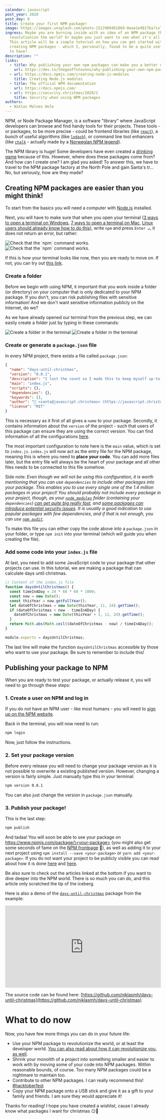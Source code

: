 ```yaml
---
calendar: javascript
post_year: 2020
post_day: 8
title: Create your first NPM package!
image: https://images.unsplash.com/photo-1512909481869-0eaa1e9817ba?ixlib=rb-1.2.1&auto=format&fit=crop&w=1350&q=80
ingress: Maybe you are burning inside with an idea of an NPM package that could
  revolutionize the world? Or maybe you just want to see what it's all about?
  This article will be a simple tutorial on how you can get started with
  creating NPM packages - which I, personally, found to be a quite useful skill
  to have!
description: ""
links:
  - title: Why publishing your own npm packages can make you a better developer
    url: https://dev.to/thegeoffstevens/why-publishing-your-own-npm-packages-can-make-you-a-better-developer-2lc6
  - url: https://docs.npmjs.com/creating-node-js-modules
    title: Creating Node.js modules
  - title: The official NPM documentation
    url: https://docs.npmjs.com/
  - url: https://security.christmas/2020/2
    title: Security when using NPM packages
authors:
  - Niklas Molnes Hole
---
```


NPM, or Node Package Manager, is a software "library" where JavaScript developers can browse and find handy tools for their projects. These tools - or packages, to be more precise - could be frontend libraries (like [`react`][react]), a bunch of useful algorithms (like [`lodash`][lodash]), or command line tool enhancers (like [`chalk`][chalk] - actually made by a [Norwegian NPM legend](https://github.com/sindresorhus)).

The NPM library is huge! Some developers have even created a [drinking game](https://npmdrinkinggame.party/) because of this. However, where does these packages come from? And how can I create one? I am glad you asked! To answer this, we have to travel to the NPM package factory at the North Pole and gain Santa's tr... No, but seriously, how are they made?

## Creating NPM packages are easier than you might think!

To start from the basics you will need a computer with [Node.js][node] installed.

Next, you will have to make sure that when you open your terminal ([3 ways to open a terminal on Windows](https://www.wikihow.com/Open-Terminal-in-Windows), [7 ways to open a terminal on Mac](https://www.idownloadblog.com/2019/04/19/ways-open-terminal-mac/), [Linux users should already know how to do this]()), write `npm` and press `Enter ↵`, it does not return an error, but rather:

<img alt="Check that the `npm` command works." class="light-theme-image" src="https://s8.gifyu.com/images/render1607352000960.gif" />
<img alt="Check that the `npm` command works." class="dark-theme-image" src="https://s8.gifyu.com/images/render1607351226314.gif" />

If this is how your terminal looks like now, then you are ready to move on. If not, you can try out [this link](https://docs.npmjs.com/common-errors).

### Create a folder

Before we begin with using NPM, it important that you work inside a folder (or directory) on your computer that is only dedicated to your NPM package. If you don't, you can risk publishing files with sensitive information! And we don't want sensitive information publicly on the Internet, do we?

As we have already opened our terminal from the previous step, we can easily create a folder just by typing in these commands:

<!--
```bash
mkdir name-of-your-package
# This will create a folder (mkdir = make directory)

cd name-of-your-package
# This will move the terminal into the folder (cd = change directory)
```

See how that is done in the GIF below:
-->

<img alt="Create a folder in the terminal" class="light-theme-image" src="https://s8.gifyu.com/images/render1607294686732.gif" />
<img alt="Create a folder in the terminal" class="dark-theme-image" src="https://s8.gifyu.com/images/render1607294600020.gif" />

### Create or generate a `package.json` file

In every NPM project, there exists a file called `package.json`:

```json
{
  "name": "days-until-christmas",
  "version": "0.0.1",
  "description": "I lost the count so I made this to keep myself up-to-date next time",
  "main": "index.js",
  "scripts": {},
  "dependencies": {},
  "keywords": [],
  "author": "🎅 <santa@javascript.christmas> (https://javascript.christmas)",
  "license": "MIT"
}
```

This is necessary as it first of all gives a `name` to your package. Secondly, it contains information about the `version` of the project - such that users of this package can ensure they are using the correct version. You can find information of all the configurations [here](https://docs.npmjs.com/cli/v6/configuring-npm/package-json).

The most important configuration to note here is the `main` value, which is set to `index.js`. `index.js` will now act as the entry file for the NPM package, meaning this is where you need to **place your code**. You can add more files later, but the entry file will always be the heart of your package and all other files needs to be connected to this file somehow.

Side note: *Even though we will not be using this configuration, it is worth mentioning that you can use `dependencies` to include other packages into your package. This enables you to use every single one of the 1.4 million packages in your project! You should probably not include every package in your project, though, as your [`node_modules`](https://docs.npmjs.com/cli/v6/configuring-npm/folders#node-modules) folder (containing your `dependencies`) [can get quite big really fast](https://www.reddit.com/r/node/comments/4z48e2/is_it_normal_to_have_a_100k_files780_mb_in_the/), and [some packages can introduce potential security issues](https://www.trendmicro.com/vinfo/us/security/news/cybercrime-and-digital-threats/hacker-infects-node-js-package-to-steal-from-bitcoin-wallets). It is usually a good indication to use popular packages with few dependencies, and if that is not enough, you can use [`npm audit`](https://docs.npmjs.com/cli/v6/commands/npm-audit).*

To make this file you can either copy the code above into a `package.json` in your folder, or type `npm init` into your terminal (which will guide you when creating the file).

### Add some code into your `index.js` file

At last, you need to add some JavaScript code to your package that other projects can use. In this tutorial, we are making a package that can calculate days until christmas.

```javascript
// Content of the index.js file
function daysUntilChristmas() {
  const timeInADay = 24 * 60 * 60 * 1000;
  const now = new Date();
  const thisYear = now.getFullYear();
  let dateOfChristmas = new Date(thisYear, 11, 24).getTime();
  if (dateOfChristmas < now - timeInADay) {
    dateOfChristmas = new Date(thisYear + 1, 11, 24).getTime();
  }
  return Math.abs(Math.ceil((dateOfChristmas - now) / timeInADay));
}

module.exports = daysUntilChristmas;
```

The last line will make the function `daysUntilChristmas` accessible by those who want to use your package. Be sure to remember to include this!

## Publishing your package to NPM

When you are ready to test your package, or actually release it, you will need to go through these steps:

### 1. Create a user on NPM and log in

If you do not have an NPM user - like most humans - you will need to [sign up on the NPM website][npm-signup].

Back in the terminal, you will now need to run:

```bash
npm login
```

Now, just follow the instructions.

### 2. Set your package version

Before every release you will need to change your package version as it is not possible to overwrite a existing published version. However, changing a version is fairly simple. Just manually type this in your terminal:

```bash
npm version 0.0.1
```

You can also just change the version in `package.json` manually.

### 3. Publish your package!

This is the last step:

```bash
npm publish
```

And tadaa! You will soon be able to see your package on [https://www.npmjs.com/package/\<your-package\>](https://www.npmjs.com/package/<your-package>) (you might also get some seconds of fame on the [NPM frontpage](https://www.npmjs.com/) 🤩), as well as adding it to your next project using `npm install --save <your-package>` or `yarn add <your-package>`. If you do not want your project to be publicly visible you can read about how it is done [here](https://docs.npmjs.com/creating-and-publishing-private-packages) and [here](https://docs.npmjs.com/package-scope-access-level-and-visibility).

Be also sure to check out the articles linked at the bottom if you want to dive deeper into the NPM world. There is so much you can do, and this article only scratched the tip of the iceberg.

Here is also a demo of the [`days-until-christmas`](https://www.npmjs.com/package/days-until-christmas) package from the example:

<iframe height="265" style="width: 100%;" scrolling="no" title="Days Until Christmas package" src="https://codepen.io/niklasmh/embed/wvzWqgO?height=265&theme-id=dark&default-tab=css,result" frameborder="no" loading="lazy" allowtransparency="true" allowfullscreen="true">
  See the Pen <a href='https://codepen.io/niklasmh/pen/wvzWqgO'>Days Until Christmas package</a> by Niklas Molnes Hole
  (<a href='https://codepen.io/niklasmh'>@niklasmh</a>) on <a href='https://codepen.io'>CodePen</a>.
</iframe>

The source code can be found here: [https://github.com/niklasmh/days-until-christmas](https://github.com/niklasmh/days-until-christmas)

# What to do now

Now, you have few more things you can do in your future life:

- Use your NPM package to revolutionize the world, or at least the developer world. [You can also read about how it can revolutionize you, as well](https://dev.to/thegeoffstevens/why-publishing-your-own-npm-packages-can-make-you-a-better-developer-2lc6).
- Shrink your monolith of a project into something smaller and easier to work with by moving some of your code into NPM packages. Within reasonable bounds, of course. Too many NPM packages could be a nightmare to maintain too.
- Contribute to other NPM packages. I can really recommend this! [\#hacktoberfest](https://hacktoberfest.digitalocean.com)
- Copy your NPM package onto a USB stick and give it as a gift to your family and friends. I am sure they would appreciate it!

Thanks for reading! I hope you have created a wishlist, cause I already know what packages I want for christmas 😏🎅

[react]: https://www.npmjs.com/package/react
[lodash]: https://www.npmjs.com/package/lodash
[chalk]: https://www.npmjs.com/package/chalk
[node]: https://nodejs.org/en/
[npm]: https://www.npmjs.com
[npm-signup]: https://www.npmjs.com/signup
